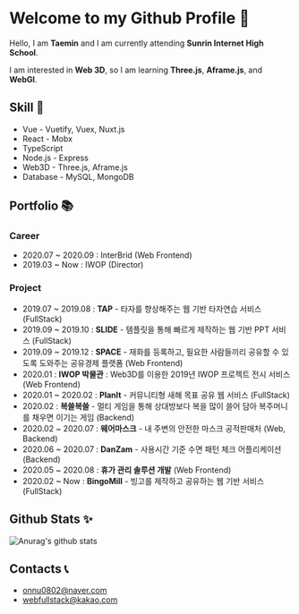 # Welcome to my Github Profile 👋

Hello, I am **Taemin** and I am currently attending **Sunrin Internet High School**.

I am interested in **Web 3D**, so I am learning **Three.js**, **Aframe.js**, and **WebGl**.

## Skill 🔨

- Vue - Vuetify, Vuex, Nuxt.js
- React - Mobx
- TypeScript
- Node.js - Express
- Web3D - Three.js, Aframe.js
- Database - MySQL, MongoDB

## Portfolio 📚

### Career

- 2020.07 ~ 2020.09 : InterBrid (Web Frontend)
- 2019.03 ~ Now : IWOP (Director)

### Project

- 2019.07 ~ 2019.08 : **TAP** - 타자를 향상해주는 웹 기반 타자연습 서비스 (FullStack)
- 2019.09 ~ 2019.10 : **SLIDE** - 템플릿을 통해 빠르게 제작하는 웹 기반 PPT 서비스 (FullStack)
- 2019.09 ~ 2019.12 : **SPACE** - 재화를 등록하고, 필요한 사람들끼리 공유할 수 있도록 도와주는 공유경제 플랫폼 (Web Frontend)
- 2020.01 : **IWOP 박물관** : Web3D를 이용한 2019년 IWOP 프로젝트 전시 서비스 (Web Frontend)
- 2020.01 ~ 2020.02 : **PlanIt** - 커뮤니티형 새해 목표 공유 웹 서비스 (FullStack)
- 2020.02 : **복쓸복쓸** - 멀티 게임을 통해 상대방보다 복을 많이 쓸어 담아 복주머니를 채우면 이기는 게임 (Backend)
- 2020.02 ~ 2020.07 : **웨어마스크** - 내 주변의 안전한 마스크 공적판매처 (Web, Backend)
- 2020.06 ~ 2020.07 : **DanZam** - 사용시간 기준 수면 패턴 체크 어플리케이션 (Backend)
- 2020.05 ~ 2020.08 : **휴가 관리 솔루션 개발** (Web Frontend)
- 2020.02 ~ Now : **BingoMill** - 빙고를 제작하고 공유하는 웹 기반 서비스 (FullStack)

## Github Stats ✨

![Anurag's github stats](https://github-readme-stats.vercel.app/api?username=UniTaeMin)

## Contacts 📞

- onnu0802@naver.com
- webfullstack@kakao.com
